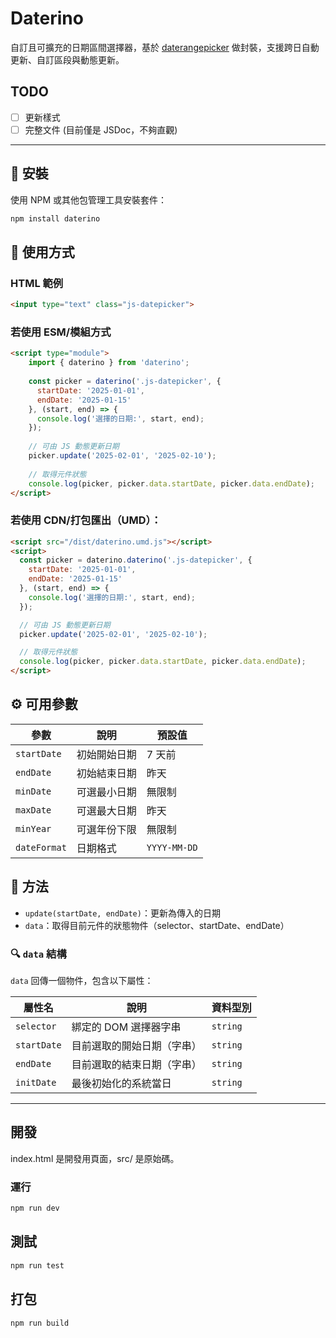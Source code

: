 # Daterino

自訂且可擴充的日期區間選擇器，基於 [daterangepicker](https://www.daterangepicker.com/) 做封裝，支援跨日自動更新、自訂區段與動態更新。

## TODO

- [ ] 更新樣式
- [ ] 完整文件 (目前僅是 JSDoc，不夠直觀)

---

## 🔧 安裝

使用 NPM 或其他包管理工具安裝套件：

```bash
npm install daterino
```

## 🚀 使用方式

### HTML 範例

```html
<input type="text" class="js-datepicker">
```

### 若使用 ESM/模組方式

```html
<script type="module">
    import { daterino } from 'daterino';
    
    const picker = daterino('.js-datepicker', {
      startDate: '2025-01-01',
      endDate: '2025-01-15'
    }, (start, end) => {
      console.log('選擇的日期:', start, end);
    });
    
    // 可由 JS 動態更新日期
    picker.update('2025-02-01', '2025-02-10');
    
    // 取得元件狀態
    console.log(picker, picker.data.startDate, picker.data.endDate);
</script>
```

### 若使用 CDN/打包匯出（UMD）：

```html
<script src="/dist/daterino.umd.js"></script>
<script>
  const picker = daterino.daterino('.js-datepicker', {
    startDate: '2025-01-01',
    endDate: '2025-01-15'
  }, (start, end) => {
    console.log('選擇的日期:', start, end);
  });

  // 可由 JS 動態更新日期
  picker.update('2025-02-01', '2025-02-10');

  // 取得元件狀態
  console.log(picker, picker.data.startDate, picker.data.endDate);
</script>
```

## ⚙️ 可用參數

| 參數 | 說明 | 預設值          |
|------|------|--------------|
| `startDate` | 初始開始日期 | 7 天前         |
| `endDate` | 初始結束日期 | 昨天           |
| `minDate` | 可選最小日期 | 無限制          |
| `maxDate` | 可選最大日期 | 昨天           |
| `minYear` | 可選年份下限 | 無限制          |
| `dateFormat` | 日期格式 | `YYYY-MM-DD` |

## 🧩 方法

- `update(startDate, endDate)`：更新為傳入的日期
- `data`：取得目前元件的狀態物件（selector、startDate、endDate）

### 🔍 `data` 結構

`data` 回傳一個物件，包含以下屬性：

| 屬性名        | 說明                       | 資料型別     |
|---------------|----------------------------|--------------|
| `selector`    | 綁定的 DOM 選擇器字串       | `string`     |
| `startDate`   | 目前選取的開始日期（字串） | `string`     |
| `endDate`     | 目前選取的結束日期（字串） | `string`     |
| `initDate`    | 最後初始化的系統當日       | `string`     |

---

## 開發

index.html 是開發用頁面，src/ 是原始碼。

### 運行
```bash
npm run dev
```

## 測試

```bash
npm run test
```

## 打包
```bash
npm run build
```
